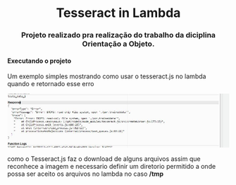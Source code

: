 <h1 align="center">Tesseract in Lambda</h1>
<h3 align="center">Projeto realizado pra realização do trabalho da diciplina Orientação a Objeto.</h3>
<h4>Executando o projeto</h4>
<p>Um exemplo simples mostrando como usar o tesseract.js no lambda
quando e retornado esse erro</p>
<img src='erro.jpg'>
<p>
como o Tesseract.js faz o download de alguns arquivos assim que reconhece a imagem
e necessario definir um diretorio permitido a onde possa ser aceito os arquivos no lambda
no caso <strong>/tmp</strong></p>
